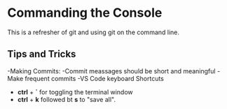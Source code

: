 # Commanding the Console
This is a refresher of git and using git on the command line.

## Tips and Tricks

-Making Commits:
-Commit meassages should be short and meaningful
-Make frequent commits
-VS Code keyboard Shortcuts
- **ctrl** + **`** for toggling the terminal window
- **ctrl** + **k** followed bt **s** to "save all".